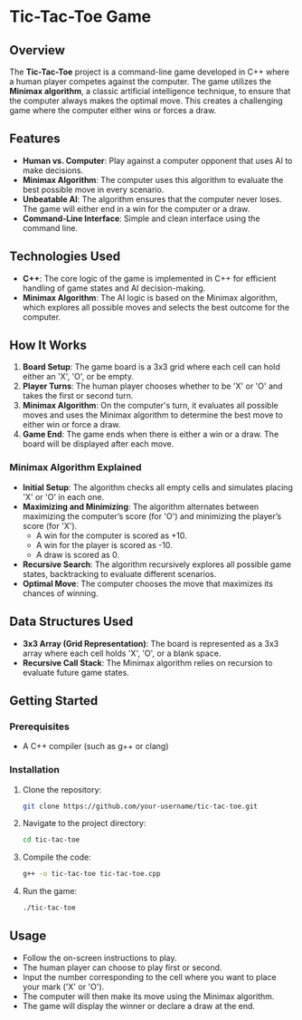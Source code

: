 # Tic-Tac-Toe Game

## Overview

The **Tic-Tac-Toe** project is a command-line game developed in C++ where a human player competes against the computer. The game utilizes the **Minimax algorithm**, a classic artificial intelligence technique, to ensure that the computer always makes the optimal move. This creates a challenging game where the computer either wins or forces a draw.

## Features

- **Human vs. Computer**: Play against a computer opponent that uses AI to make decisions.
- **Minimax Algorithm**: The computer uses this algorithm to evaluate the best possible move in every scenario.
- **Unbeatable AI**: The algorithm ensures that the computer never loses. The game will either end in a win for the computer or a draw.
- **Command-Line Interface**: Simple and clean interface using the command line.

## Technologies Used

- **C++**: The core logic of the game is implemented in C++ for efficient handling of game states and AI decision-making.
- **Minimax Algorithm**: The AI logic is based on the Minimax algorithm, which explores all possible moves and selects the best outcome for the computer.

## How It Works

1. **Board Setup**: The game board is a 3x3 grid where each cell can hold either an 'X', 'O', or be empty.
2. **Player Turns**: The human player chooses whether to be 'X' or 'O' and takes the first or second turn.
3. **Minimax Algorithm**: On the computer's turn, it evaluates all possible moves and uses the Minimax algorithm to determine the best move to either win or force a draw.
4. **Game End**: The game ends when there is either a win or a draw. The board will be displayed after each move.

### Minimax Algorithm Explained

- **Initial Setup**: The algorithm checks all empty cells and simulates placing 'X' or 'O' in each one.
- **Maximizing and Minimizing**: The algorithm alternates between maximizing the computer’s score (for 'O') and minimizing the player’s score (for 'X').
  - A win for the computer is scored as +10.
  - A win for the player is scored as -10.
  - A draw is scored as 0.
- **Recursive Search**: The algorithm recursively explores all possible game states, backtracking to evaluate different scenarios.
- **Optimal Move**: The computer chooses the move that maximizes its chances of winning.

## Data Structures Used

- **3x3 Array (Grid Representation)**: The board is represented as a 3x3 array where each cell holds 'X', 'O', or a blank space.
- **Recursive Call Stack**: The Minimax algorithm relies on recursion to evaluate future game states.

## Getting Started

### Prerequisites
- A C++ compiler (such as g++ or clang)

### Installation

1. Clone the repository:

    ```bash
    git clone https://github.com/your-username/tic-tac-toe.git
    ```

2. Navigate to the project directory:

    ```bash
    cd tic-tac-toe
    ```

3. Compile the code:

    ```bash
    g++ -o tic-tac-toe tic-tac-toe.cpp
    ```

4. Run the game:

    ```bash
    ./tic-tac-toe
    ```

## Usage

- Follow the on-screen instructions to play.
- The human player can choose to play first or second.
- Input the number corresponding to the cell where you want to place your mark ('X' or 'O').
- The computer will then make its move using the Minimax algorithm.
- The game will display the winner or declare a draw at the end.


